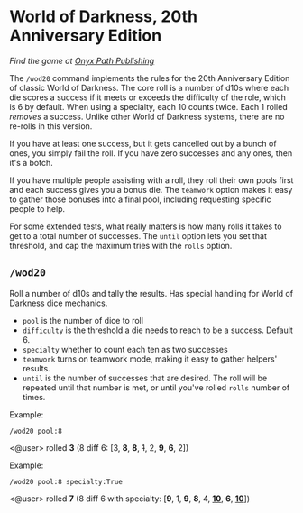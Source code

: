 # World of Darkness, 20th Anniversary Edition

*Find the game at [Onyx Path Publishing](https://theonyxpath.com/category/worlds/classicworldofdarkness/)*

The `/wod20` command implements the rules for the 20th Anniversary Edition of classic World of Darkness. The core roll is a number of d10s where each die scores a success if it meets or exceeds the difficulty of the role, which is 6 by default. When using a specialty, each 10 counts twice. Each 1 rolled *removes* a success. Unlike other World of Darkness systems, there are no re-rolls in this version.

If you have at least one success, but it gets cancelled out by a bunch of ones, you simply fail the roll. If you have zero successes and any ones, then it's a botch.

If you have multiple people assisting with a roll, they roll their own pools first and each success gives you a bonus die. The `teamwork` option makes it easy to gather those bonuses into a final pool, including requesting specific people to help.

For some extended tests, what really matters is how many rolls it takes to get to a total number of successes. The `until` option lets you set that threshold, and cap the maximum tries with the `rolls` option.

## `/wod20`

Roll a number of d10s and tally the results. Has special handling for World of Darkness dice mechanics.

* `pool` is the number of dice to roll
* `difficulty` is the threshold a die needs to reach to be a success. Default 6.
* `specialty` whether to count each ten as two successes
* `teamwork` turns on teamwork mode, making it easy to gather helpers' results.
* `until` is the number of successes that are desired. The roll will be repeated until that number is met, or until you've rolled `rolls` number of times.

<!-- panels:start -->
<!-- panels:title -->
Example:
<!-- div:left-panel -->
```invocation
/wod20 pool:8
```
<!-- div:right-panel -->
<@user> rolled **3** (8 diff 6: [3, **8**, **8**, ~~1~~, 2, **9**, **6**, 2])
<!-- panels:end -->

<!-- panels:start -->
<!-- panels:title -->
Example:
<!-- div:left-panel -->
```invocation
/wod20 pool:8 specialty:True
```
<!-- div:right-panel -->
<@user> rolled **7** (8 diff 6 with specialty: [**9**, ~~1~~, **9**, **8**, 4, **<u>10</u>**, **6**, **<u>10</u>**])
<!-- panels:end -->

